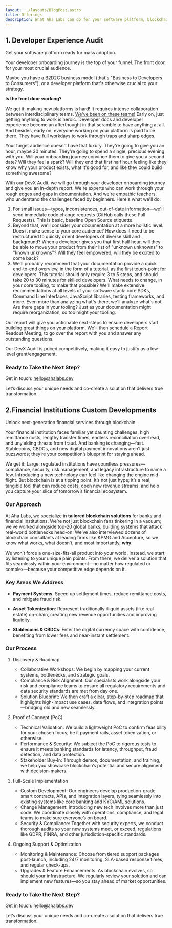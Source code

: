 ```yaml
---
layout: ../layouts/BlogPost.astro
title: Offerings
description: What Aha Labs can do for your software platform, blockchain project, or financial institution
---
```


## 1. Developer Experience Audit

Get your software platform ready for mass adoption.

Your developer onboarding journey is the top of your funnel.
The front door, for your most crucial audience.

Maybe you have a B2D2C business model (that's "Business to Developers to
Consumers"), or a developer platform that's otherwise crucial to your strategy.

**Is the front door working?**

We get it: making new platforms is hard! It requires intense collaboration
between interdisciplinary teams. [We've been on these teams!](/team) Early on,
just getting anything to work is heroic. Developer docs and developer
experience become an afterthought in that scramble to have anything at all.
And besides, early on, everyone working on your platform is paid to be there.
They have full workdays to work through traps and sharp edges.

Your target audience doesn't have that luxury. They're going to give you an hour,
maybe 30 minutes. They're going to spend a single, precious evening with you.
Will your onboarding journey convince them to give you a second date? Will they
feel a spark? Will they end that first half hour feeling like they know why your
product exists, what it's good for, and like they could build something awesome?

With our DevX Audit, we will go through your developer onboarding journey and
give you an in-depth report. We're experts who can work through
your rough edges and gaps in documentation. And we're empathic teachers, who
understand the challenges faced by beginners. Here's what we'll do:

1. For small issues—typos, inconsistences, out-of-date information—we'll send
   immediate code change requests (GitHub calls these Pull Requests). This is
   basic, baseline Open Source etiquette.
2. Beyond that, we'll consider your documentation at a more holistic level. Does
   it make sense to your core audience? How does it need to be restructured to
   quickly orient developers of diverse skill and background? When a developer gives
   you that first half hour, will they be able to move your product from their
   list of "unknown unknowns" to "known unknowns"? Will they feel empowered;
   will they be excited to come back?
3. We'll probably recommend that your documentation provide a quick end-to-end
   overview, in the form of a tutorial, as the first touch-point for developers.
   This tutorial should only require 3 to 5 steps, and should take 20 to 30
   minutes for skilled developers. What needs to change, in your core tooling,
   to make that possible? We'll make extensive recommendations at all levels of
   your software stack: core SDKs, Command Line Interfaces, JavaScript
   libraries, testing frameworks, and more. Even more than analyzing what's there,
   we'll analyze what's not. Are there gaps in your tooling? Just as your
   documentation might require reorganization, so too might your tooling.

Our report will give you actionable next-steps to ensure developers start
building great things on your platform. We'll then schedule a Report Readout
Meeting, to go over the report with you and answer any outstanding questions.

Our DevX Audit is priced competitively, making it easy to justify as a low-level
grant/engagement.

### Ready to Take the Next Step?

Get in touch: <a href="mailto:hello@ahalabs.dev">hello@ahalabs.dev</a>

Let’s discuss your unique needs and co-create a solution that delivers true transformation.

## 2.Financial Institutions Custom Developments

Unlock next-generation financial services through blockchain.

Your financial institution faces familiar yet daunting challenges: high remittance costs, lengthy transfer times, endless reconciliation overhead, and unyielding threats from fraud. And banking is changing—fast. Stablecoins, CBDCs, and new digital payment innovations aren’t just buzzwords; they’re your competition’s blueprint for staying ahead.

We get it: Large, regulated institutions have countless pressures—compliance, security, risk management, and legacy infrastructure to name a few. Introducing a new technology can feel like changing the engine mid-flight. But blockchain is at a tipping point. It’s not just hype; it’s a real, tangible tool that can reduce costs, open new revenue streams, and help you capture your slice of tomorrow’s financial ecosystem.

### Our Approach

At Aha Labs, we specialize in **tailored blockchain solutions** for banks and financial institutions. We’re not just blockchain fans tinkering in a vacuum; we’ve worked alongside top-20 global banks, building systems that attack real-world bottlenecks head-on. We’ve also interviewed dozens of blockchain consultants at leading firms like KPMG and Accenture, so we know what works, what doesn’t, and most importantly, **why**.

We won’t force a one-size-fits-all product into your world. Instead, we start by listening to your unique pain points. From there, we deliver a solution that fits seamlessly within your environment—no matter how regulated or complex—because your competitive edge depends on it.

### Key Areas We Address

- **Payment Systems**: Speed up settlement times, reduce remittance costs, and mitigate fraud risk.

- **Asset Tokenization**: Represent traditionally illiquid assets (like real estate) on-chain, creating new revenue opportunities and improving liquidity.

- **Stablecoins & CBDCs**: Enter the digital currency space with confidence, benefiting from lower fees and near-instant settlement.

### Our Process

1. Discovery & Roadmap
   - Collaborative Workshops: We begin by mapping your current systems, bottlenecks, and strategic goals.
   - Compliance & Risk Alignment: Our specialists work alongside your risk and compliance teams to ensure all regulatory requirements and data security standards are met from day one.
   - Solution Blueprint: We then craft a clear, step-by-step roadmap that highlights high-impact use cases, data flows, and integration points—bridging old and new seamlessly.

2. Proof of Concept (PoC)
   - Technical Validation: We build a lightweight PoC to confirm feasibility for your chosen focus; be it payment rails, asset tokenization, or otherwise.
   - Performance & Security: We subject the PoC to rigorous tests to ensure it meets banking standards for latency, throughput, fraud detection, and data protection.
   - Stakeholder Buy-In: Through demos, documentation, and training, we help you showcase blockchain’s potential and secure alignment with decision-makers.

3. Full-Scale Implementation
   - Custom Development: Our engineers develop production-grade smart contracts, APIs, and integration layers, tying seamlessly into existing systems like core banking and KYC/AML solutions.
   - Change Management: Introducing new tech involves more than just code. We coordinate closely with operations, compliance, and legal teams to make sure everyone’s on board.
   - Security & Compliance: Together with security experts, we conduct thorough audits so your new systems meet, or exceed, regulations like GDPR, FINRA, and other jurisdiction-specific standards.

4. Ongoing Support & Optimization
   - Monitoring & Maintenance: Choose from tiered support packages post-launch, including 24/7 monitoring, SLA-based response times, and regular check-ups.
   - Upgrades & Feature Enhancements: As blockchain evolves, so should your infrastructure. We regularly review your solution and can implement new features—so you stay ahead of market opportunities.

### Ready to Take the Next Step?

Get in touch: <a href="mailto:hello@ahalabs.dev">hello@ahalabs.dev</a>

Let’s discuss your unique needs and co-create a solution that delivers true transformation.

